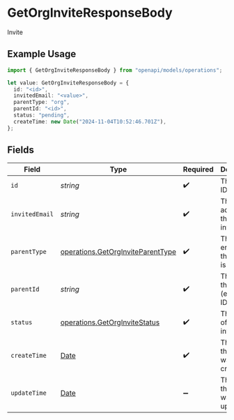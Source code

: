 # GetOrgInviteResponseBody

Invite

## Example Usage

```typescript
import { GetOrgInviteResponseBody } from "openapi/models/operations";

let value: GetOrgInviteResponseBody = {
  id: "<id>",
  invitedEmail: "<value>",
  parentType: "org",
  parentId: "<id>",
  status: "pending",
  createTime: new Date("2024-11-04T10:52:46.701Z"),
};
```

## Fields

| Field                                                                                         | Type                                                                                          | Required                                                                                      | Description                                                                                   |
| --------------------------------------------------------------------------------------------- | --------------------------------------------------------------------------------------------- | --------------------------------------------------------------------------------------------- | --------------------------------------------------------------------------------------------- |
| `id`                                                                                          | *string*                                                                                      | :heavy_check_mark:                                                                            | The invite ID.                                                                                |
| `invitedEmail`                                                                                | *string*                                                                                      | :heavy_check_mark:                                                                            | The email address of the person invited.                                                      |
| `parentType`                                                                                  | [operations.GetOrgInviteParentType](../../models/operations/getorginviteparenttype.md)        | :heavy_check_mark:                                                                            | The type of entity that the person is invited to.                                             |
| `parentId`                                                                                    | *string*                                                                                      | :heavy_check_mark:                                                                            | The ID of the parent (e.g. org ID).                                                           |
| `status`                                                                                      | [operations.GetOrgInviteStatus](../../models/operations/getorginvitestatus.md)                | :heavy_check_mark:                                                                            | The status of the invite.                                                                     |
| `createTime`                                                                                  | [Date](https://developer.mozilla.org/en-US/docs/Web/JavaScript/Reference/Global_Objects/Date) | :heavy_check_mark:                                                                            | The time the invite was created.                                                              |
| `updateTime`                                                                                  | [Date](https://developer.mozilla.org/en-US/docs/Web/JavaScript/Reference/Global_Objects/Date) | :heavy_minus_sign:                                                                            | The time the invite was updated.                                                              |